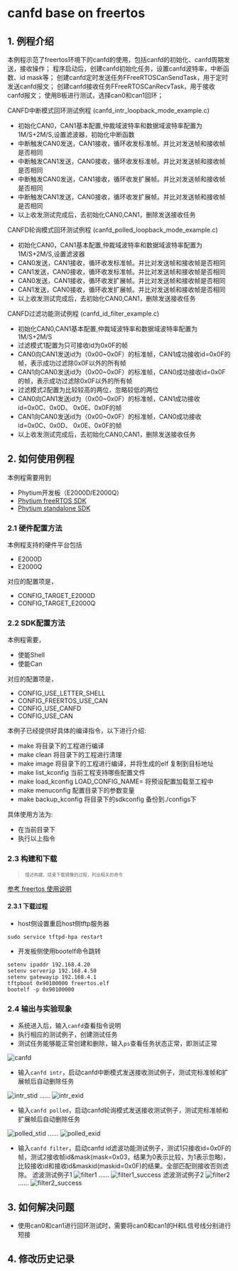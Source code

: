 # canfd base on freertos

## 1. 例程介绍

本例程示范了freertos环境下的canfd的使用，包括canfd的初始化、canfd周期发送，接收操作；
程序启动后，创建canfd初始化任务，设置canfd波特率，中断函数、id mask等；
创建canfd定时发送任务FFreeRTOSCanSendTask，用于定时发送canfd报文；
创建canfd接收任务FFreeRTOSCanRecvTask，用于接收canfd报文；
使用B板进行测试，选择can0和can1回环；

CANFD中断模式回环测试例程 (canfd_intr_loopback_mode_example.c)
- 初始化CAN0，CAN1基本配置,仲裁域波特率和数据域波特率配置为 1M/S+2M/S,设置滤波器，初始化中断函数
- 中断触发CAN0发送，CAN1接收，循环收发标准帧。并比对发送帧和接收帧是否相同
- 中断触发CAN1发送，CAN0接收，循环收发标准帧。并比对发送帧和接收帧是否相同
- 中断触发CAN0发送，CAN1接收，循环收发扩展帧。并比对发送帧和接收帧是否相同
- 中断触发CAN1发送，CAN0接收，循环收发扩展帧。并比对发送帧和接收帧是否相同
- 以上收发测试完成后，去初始化CAN0,CAN1，删除发送接收任务

CANFD轮询模式回环测试例程 (canfd_polled_loopback_mode_example.c)
- 初始化CAN0，CAN1基本配置,仲裁域波特率和数据域波特率配置为 1M/S+2M/S,设置滤波器
- CAN0发送，CAN1接收，循环收发标准帧。并比对发送帧和接收帧是否相同
- CAN1发送，CAN0接收，循环收发标准帧。并比对发送帧和接收帧是否相同
- CAN0发送，CAN1接收，循环收发扩展帧。并比对发送帧和接收帧是否相同
- CAN1发送，CAN0接收，循环收发扩展帧。并比对发送帧和接收帧是否相同
- 以上收发测试完成后，去初始化CAN0,CAN1，删除发送接收任务

CANFD过滤功能测试例程 (canfd_id_filter_example.c)
- 初始化CAN0,CAN1基本配置,仲裁域波特率和数据域波特率配置为 1M/S+2M/S
- 过滤模式1配置为只可接收id为0x0F的帧
- CAN0向CAN1发送id为（0x00~0x0F）的标准帧，CAN1成功接收id=0x0F的帧，表示成功过滤除0x0F以外的所有帧
- CAN1向CAN0发送id为（0x00~0x0F）的标准帧，CAN0成功接收id=0x0F的帧，表示成功过滤除0x0F以外的所有帧
- 过滤模式2配置为比较较高的两位，忽略较低的两位
- CAN0向CAN1发送id为（0x00~0x0F）的标准帧，CAN1成功接收id=0x0C、0x0D、 0x0E、0x0F的帧
- CAN1向CAN0发送id为（0x00~0x0F）的标准帧，CAN0成功接收id=0x0C、0x0D、 0x0E、0x0F的帧
- 以上收发测试完成后，去初始化CAN0,CAN1，删除发送接收任务

## 2. 如何使用例程

本例程需要用到
- Phytium开发板（E2000D/E2000Q）
- [Phytium freeRTOS SDK](https://gitee.com/phytium_embedded/phytium-free-rtos-sdk)
- [Phytium standalone SDK](https://gitee.com/phytium_embedded/phytium-standalone-sdk)
### 2.1 硬件配置方法

本例程支持的硬件平台包括

- E2000D
- E2000Q

对应的配置项是，

- CONFIG_TARGET_E2000D
- CONFIG_TARGET_E2000Q

### 2.2 SDK配置方法

本例程需要，

- 使能Shell
- 使能Can

对应的配置项是，

- CONFIG_USE_LETTER_SHELL
- CONFIG_FREERTOS_USE_CAN
- CONFIG_USE_CANFD
- CONFIG_USE_CAN

本例子已经提供好具体的编译指令，以下进行介绍:
- make 将目录下的工程进行编译
- make clean  将目录下的工程进行清理
- make image   将目录下的工程进行编译，并将生成的elf 复制到目标地址
- make list_kconfig 当前工程支持哪些配置文件
- make load_kconfig LOAD_CONFIG_NAME=<kconfig configuration files>  将预设配置加载至工程中
- make menuconfig   配置目录下的参数变量
- make backup_kconfig 将目录下的sdkconfig 备份到./configs下

具体使用方法为:
- 在当前目录下
- 执行以上指令

### 2.3 构建和下载

><font size="1">描述构建、烧录下载镜像的过程，列出相关的命令</font><br />

[参考 freertos 使用说明](../../../../docs/reference/usr/usage.md)

#### 2.3.1 下载过程

- host侧设置重启host侧tftp服务器
```
sudo service tftpd-hpa restart
```

- 开发板侧使用bootelf命令跳转
```
setenv ipaddr 192.168.4.20  
setenv serverip 192.168.4.50 
setenv gatewayip 192.168.4.1 
tftpboot 0x90100000 freertos.elf
bootelf -p 0x90100000
```

### 2.4 输出与实验现象
- 系统进入后，输入```canfd```查看指令说明
- 执行相应的测试例子，创建测试任务
- 测试任务能够能正常创建和删除，输入```ps```查看任务状态正常，即测试正常

![canfd](./figs/canfd.png)

- 输入```canfd intr```，启动canfd中断模式发送接收测试例子，测试完标准帧和扩展帧后自动删除任务

![intr_stid](./figs/intr_stid.png)
......
![intr_exid](./figs/intr_exid.png)

- 输入```canfd polled```，启动canfd轮询模式发送接收测试例子，测试完标准帧和扩展帧后自动删除任务

![polled_stid](./figs/polled_stid.png)
......
![polled_exid](./figs/polled_exid.png)

- 输入```canfd filter```，启动canfd id滤波功能测试例子，测试1只接收id=0x0F的帧，测试2接收帧id&mask(mask=0x03，结果为0表示比较，为1表示忽略)，比较接收id和接收id&maskid(maskid=0x0F)的结果。全部匹配则接收否则滤除。
滤波测试例子1
![filter1](./figs/filter1.png)
......
![filter1_success](./figs/filter1_success.png)
滤波测试例子2
![filter2](./figs/filter2.png)
......
![filter2_success](./figs/filter2_success.png)

## 3. 如何解决问题

- 使用can0和can1进行回环测试时，需要将can0和can1的H和L信号线分别进行短接

## 4. 修改历史记录





